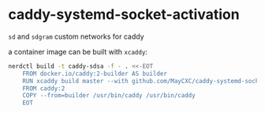 # caddy-systemd-socket-activation
`sd` and `sdgram` custom networks for caddy

a container image can be built with `xcaddy`:

```sh
nerdctl build -t caddy-sdsa -f - . <<-EOT
	FROM docker.io/caddy:2-builder AS builder
	RUN xcaddy build master --with github.com/MayCXC/caddy-systemd-socket-activation
	FROM caddy:2
	COPY --from=builder /usr/bin/caddy /usr/bin/caddy
	EOT
```
